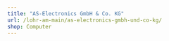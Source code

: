 ```yaml
---
title: "AS-Electronics GmbH & Co. KG"
url: /lohr-am-main/as-electronics-gmbh-und-co-kg/
shop: Computer
---
```

